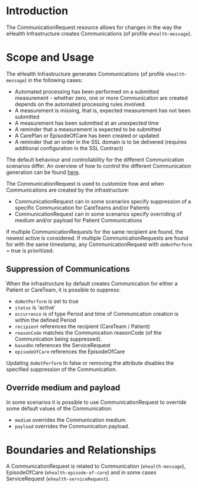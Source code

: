 # Introduction
The CommunicationRequest resource allows for changes in the way the eHealth Infrastructure creates Communications (of profile `ehealth-message`).

# Scope and Usage
The eHealth Infrastructure generates Communications (of profile `ehealth-message`) in the following cases:

* Automated processing has been performed on a submitted measurement - whether zero, one or more Communication are created depends on the automated processing rules involved.
* A measurement is missing, that is, expected measurement has not been submitted
* A measurement has been submitted at an unexpected time
* A reminder that a measurement is expected to be submitted
* A CarePlan or EpisodeOfCare has been created or updated
* A reminder that an order in the SSL domain is to be delivered (requires additional configuration in the SSL Contract)

The default behaviour and controllability for the different Communication scenarios differ. An overview of how to control the different Communication generation can be found [here](https://ehealth-dk.atlassian.net/wiki/spaces/EDTW/pages/2415034369/Controlling+Creation+of+Messages).

The CommunicationRequest is used to customize how and when Communications are created by the infrastructure:

* CommunicationRequest can in some scenarios specify suppression of a specific Communication for CareTeams and/or Patients
* CommunicationRequest can in some scenarios specify overriding of medium and/or payload for Patient Communications

If multiple CommunicationRequests for the same recipient are found, the newest active is considered. If multiple CommunicationRequests are found for with the same timestamp, any CommunicationRequest with `doNotPerform` = true is prioritized.

## Suppression of Communications

When the infrastructure by default creates Communication for either a Patient or CareTeam, it is possible to suppress:

* `doNotPerform` is set to true
* `status` is 'active'
* `occurrence` is of type Period and time of Communication creation is within the defined Period
* `recipient` references the recipient (CareTeam / Patient)
* `reasonCode` matches the Communication reasonCode (of the Communication being suppressed).
* `basedOn` references the ServiceRequest
* `episodeOfCare` references the EpisodeOfCare

Updating `doNotPerform` to false or removing the attribute disables the specified suppression of the Communication.

## Override medium and payload

In some scenarios it is possible to use CommunicationRequest to override some default values of the Communication: 

* `medium` overrides the Communication medium.
* `payload` overrides the Communication payload.

# Boundaries and Relationships
A CommunicationRequest is related to Communication (`ehealth-message`), EpisodeOfCare (`ehealth-episode-of-care`) and in some cases ServiceRequest (`ehealth-serviceRequest`).